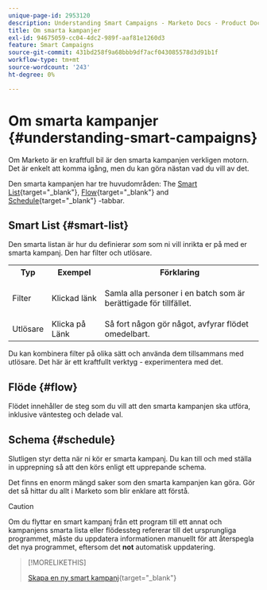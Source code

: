 ```yaml
---
unique-page-id: 2953120
description: Understanding Smart Campaigns - Marketo Docs - Product Documentation
title: Om smarta kampanjer
exl-id: 94675059-cc04-4dc2-989f-aaf81e1260d3
feature: Smart Campaigns
source-git-commit: 431bd258f9a68bbb9df7acf043085578d3d91b1f
workflow-type: tm+mt
source-wordcount: '243'
ht-degree: 0%

---
```


# Om smarta kampanjer {#understanding-smart-campaigns}

Om Marketo är en kraftfull bil är den smarta kampanjen verkligen motorn. Det är enkelt att komma igång, men du kan göra nästan vad du vill av det.

Den smarta kampanjen har tre huvudområden: The [Smart List](/help/marketo/product-docs/core-marketo-concepts/smart-lists-and-static-lists/understanding-smart-lists.md){target="_blank"}, [Flow](/help/marketo/product-docs/core-marketo-concepts/smart-campaigns/flow-actions/add-a-flow-step-to-a-smart-campaign.md){target="_blank"} and [Schedule](/help/marketo/product-docs/core-marketo-concepts/smart-campaigns/using-smart-campaigns/schedule-a-recurring-batch-campaign.md){target="_blank"} -tabbar.

## Smart List {#smart-list}

Den smarta listan är hur du definierar _som_ som ni vill inrikta er på med er smarta kampanj. Den har filter och utlösare.

<table> 
 <tbody> 
  <tr> 
   <th>Typ</th> 
   <th>Exempel</th> 
   <th>Förklaring</th> 
  </tr> 
  <tr> 
   <td>Filter</td> 
   <td>Klickad länk</td> 
   <td><p>Samla alla personer i en batch som är berättigade för tillfället.</p></td> 
  </tr> 
  <tr> 
   <td colspan="1">Utlösare</td> 
   <td colspan="1">Klicka på Länk</td> 
   <td colspan="1">Så fort någon gör något, avfyrar flödet omedelbart.</td> 
  </tr> 
 </tbody> 
</table>

Du kan kombinera filter på olika sätt och använda dem tillsammans med utlösare. Det här är ett kraftfullt verktyg - experimentera med det.

## Flöde {#flow}

Flödet innehåller de steg som du vill att den smarta kampanjen ska utföra, inklusive väntesteg och delade val.

## Schema {#schedule}

Slutligen styr detta när ni kör er smarta kampanj. Du kan till och med ställa in upprepning så att den körs enligt ett upprepande schema.

Det finns en enorm mängd saker som den smarta kampanjen kan göra. Gör det så hittar du allt i Marketo som blir enklare att förstå.

>[!CAUTION]
>
>Om du flyttar en smart kampanj från ett program till ett annat och kampanjens smarta lista eller flödessteg refererar till det ursprungliga programmet, måste du uppdatera informationen manuellt för att återspegla det nya programmet, eftersom det **not** automatisk uppdatering.

>[!MORELIKETHIS]
>
>[Skapa en ny smart kampanj](/help/marketo/product-docs/core-marketo-concepts/smart-campaigns/creating-a-smart-campaign/create-a-new-smart-campaign.md){target="_blank"}
